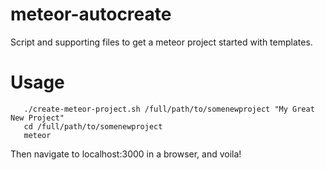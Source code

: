 # meteor-autocreate
Script and supporting files to get a meteor project started with templates.

# Usage
```
   ./create-meteor-project.sh /full/path/to/somenewproject "My Great New Project"
   cd /full/path/to/somenewproject
   meteor
```

Then navigate to localhost:3000 in a browser, and voila!
